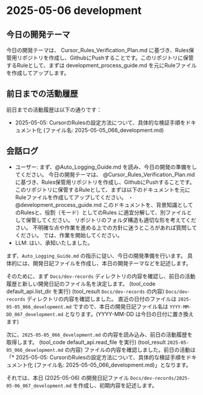 # 2025-05-06 development

## 今日の開発テーマ

今日の開発テーマは、 Cursor_Rules_Verification_Plan.md に基づき、Rules保管用リポジトリを作成し、GithubにPushすることです。このリポジトリに保管するRuleとして、まずは development_process_guide.md を元にRuleファイルを作成してアップします。

## 前日までの活動履歴

前日までの活動履歴は以下の通りです：

* 2025-05-05: CursorのRulesの設定方法について、具体的な検証手順をドキュメント化 (ファイル名: 2025-05-05_066_development.md)

## 会話ログ

* ユーザー: まず、@Auto_Logging_Guide.md を読み、今日の開発の準備をしてください。
今日の開発テーマは、 @Cursor_Rules_Verification_Plan.md  に基づき、Rules保管用リポジトリを作成し、GithubにPushすることです。
このリポジトリに保管するRuleとして、まずは以下のドキュメントを元にRuleファイルを作成してアップしてください。
・ @development_process_guide.md
このドキュメントを、背景知識としてのRulesと、役割（モード）としてのRules に適宜分解して、別ファイルとして保管してください。
リポジトリのフォルダ構造も適切な形を考えてください。
不明確な点や作業を進める上での方針に迷うところがあれば質問してください。
では、作業を開始してください。
* LLM: はい、承知いたしました。

まず、`Auto_Logging_Guide.md` の指示に従い、今日の開発準備を行います。
具体的には、開発日記ファイルを作成し、本日の開発テーマなどを記述します。

そのために、まず `Docs/dev-records` ディレクトリの内容を確認し、前日の活動履歴と新しい開発日記のファイル名を決定します。
(tool_code default_api.list_dir を実行)
(tool_result `Docs/dev-records` の内容)
`Docs/dev-records` ディレクトリの内容を確認しました。
直近の日付のファイルは `2025-05-05_066_development.md` ですので、本日の開発日記ファイル名は `YYYY-MM-DD_067_development.md` となります。(YYYY-MM-DD は今日の日付に置き換えます)

次に、`2025-05-05_066_development.md` の内容を読み込み、前日の活動履歴を取得します。
(tool_code default_api.read_file を実行)
(tool_result `2025-05-05_066_development.md` の内容)
ファイルの内容を確認しました。前日の活動は「* 2025-05-05: CursorのRulesの設定方法について、具体的な検証手順をドキュメント化 (ファイル名: 2025-05-05_066_development.md)」となります。

それでは、本日 (2025-05-06) の開発日記ファイル `Docs/dev-records/2025-05-06_067_development.md` を作成し、初期内容を記述します。
